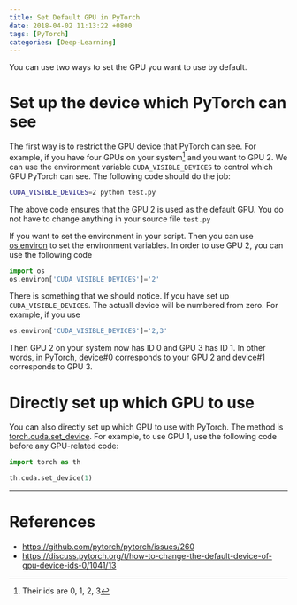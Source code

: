 ```yaml
---
title: Set Default GPU in PyTorch
date: 2018-04-02 11:13:22 +0800
tags: [PyTorch]
categories: [Deep-Learning]
---
```


You can use two ways to set the GPU you want to use by default.

<!--more-->

# Set up the device which PyTorch can see

The first way is to restrict the GPU device that PyTorch can see. For example,
if you have four GPUs on your system[^1] and you want to GPU 2. We can use the
environment variable `CUDA_VISIBLE_DEVICES` to control which GPU PyTorch can
see. The following code should do the job:

```bash
CUDA_VISIBLE_DEVICES=2 python test.py
```

The above code ensures that the GPU 2 is used as the default GPU. You do not
have to change anything in your source file `test.py`

If you want to set the environment in your script. Then you can use
[os.environ](https://stackoverflow.com/questions/5971312/how-to-set-environment-variables-in-python)
to set the environment variables. In order to use GPU 2, you can use the
following code

```python
import os
os.environ['CUDA_VISIBLE_DEVICES']='2'
```

There is something that we should notice. If you have set up
`CUDA_VISIBLE_DEVICES`. The actuall device will be numbered from zero. For
example, if you use

```python
os.environ['CUDA_VISIBLE_DEVICES']='2,3'
```

Then GPU 2 on your system now has ID 0 and GPU 3 has ID 1. In other words, in
PyTorch, device#0 corresponds to your GPU 2 and device#1 corresponds to GPU 3.

# Directly set up which GPU to use

You can also directly set up which GPU to use with PyTorch. The method is
[torch.cuda.set_device](http://pytorch.org/docs/0.3.1/cuda.html#torch.cuda.set_device).
For example, to use GPU 1, use the following code before any GPU-related code:

```python
import torch as th

th.cuda.set_device(1)
```

---

# References

+ <https://github.com/pytorch/pytorch/issues/260>   
+ <https://discuss.pytorch.org/t/how-to-change-the-default-device-of-gpu-device-ids-0/1041/13>  

[^1]: Their ids are 0, 1, 2, 3
